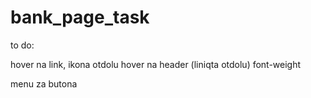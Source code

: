 # bank_page_task

to do:

hover na link, ikona otdolu
hover na header (liniqta otdolu)
font-weight



menu za butona